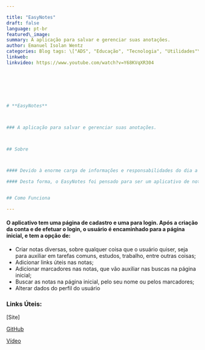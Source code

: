 ```yaml
---

title: "EasyNotes" 
draft: false 
language: pt-br 
featured\_image: 
summary: A aplicação para salvar e gerenciar suas anotações.
author: Emanuel Isolan Wentz
categories: Blog tags: \["ADS", "Educação", "Tecnologia", "Utilidades"\] 
linkweb: 
linkvideo: https://www.youtube.com/watch?v=Y68KVqXR304







# **EasyNotes**



### A aplicação para salvar e gerenciar suas anotações.



## Sobre



#### Devido à enorme carga de informações e responsabilidades do dia a dia, é de grande importância manter as tarefas, ou pensamentos sempre organizados.  Uma das melhores formas de fazer isso é com um sistema de notas, com ferramentas que auxiliem o indivíduo a fazer anotações e lembretes, guardando informações com eficiência. 

#### Desta forma, o EasyNotes foi pensado para ser um aplicativo de notas simples e de fácil utilização, que possa auxiliar todos os tipos de pessoas em suas tarefas e organização, sejam elas profissionais, estudantes, ou até mesmo para uso pessoal, servindo para todas as necessidades do cotidiano. 


## Como Funciona

---
```


#### O aplicativo tem uma página de cadastro e uma para login. Após a criação da conta e de efetuar o login, o usuário é encaminhado para a página inicial, e tem a opção de:

+ Criar notas diversas, sobre qualquer coisa que o usuário quiser, seja para auxiliar em tarefas comuns, estudos, trabalho, entre outras coisas;
+ Adicionar links úteis nas notas;
+ Adicionar marcadores nas notas, que vão auxiliar nas buscas na página inicial;
+ Buscar as notas na página inicial, pelo seu nome ou pelos marcadores;
+ Alterar dados do perfil do usuário


    
### Links Úteis:

 [Site] 

 [GitHub](https://github.com/nuelwntunifil/EasyNotes_Extensao)

 [Vídeo](https://www.youtube.com/watch?v=Y68KVqXR304)




